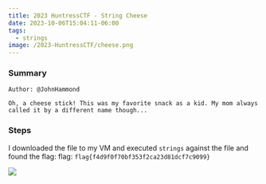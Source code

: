 ```yaml
---
title: 2023 HuntressCTF - String Cheese
date: 2023-10-06T15:04:11-06:00
tags:
  - strings
image: /2023-HuntressCTF/cheese.png
---
```


### Summary
```
Author: @JohnHammond

Oh, a cheese stick! This was my favorite snack as a kid. My mom always called it by a different name though...
```

### Steps

I downloaded the file to my VM and executed `strings` against the file and found the flag:
flag: ```flag{f4d9f0f70bf353f2ca23d81dcf7c9099}```

![](/2023-HuntressCTF/cheese1.png)